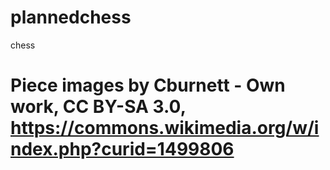 # plannedchess
chess
# Piece images by Cburnett - Own work, CC BY-SA 3.0, https://commons.wikimedia.org/w/index.php?curid=1499806
